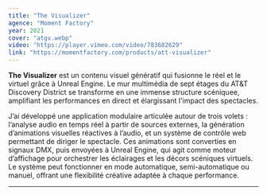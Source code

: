 ```yaml
---
title: "The Visualizer"
agence: "Moment Factory"
year: 2021
cover: "atgv.webp"
video: "https://player.vimeo.com/video/783682629"
link: "https://momentfactory.com/products/att-visualizer"
---
```


**The Visualizer** est un contenu visuel génératif qui fusionne le réel et le virtuel grâce à Unreal Engine. Le mur multimédia de sept étages du AT&T Discovery District se transforme en une immense structure scéniquee, amplifiant les performances en direct et élargissant l'impact des spectacles.

J’ai développé une application modulaire articulée autour de trois volets : l’analyse audio en temps réel à partir de sources externes, la génération d’animations visuelles réactives à l’audio, et un système de contrôle web permettant de diriger le spectacle. Ces animations sont converties en signaux DMX, puis envoyées à Unreal Engine, qui agit comme moteur d’affichage pour orchestrer les éclairages et les décors scéniques virtuels. Le système peut fonctionner en mode automatique, semi-automatique ou manuel, offrant une flexibilité créative adaptée à chaque performance.

---
